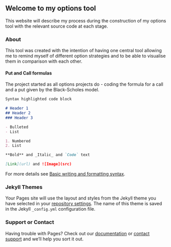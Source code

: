 ## Welcome to my options tool

This website will describe my process during the construction of my options tool with the relevant source code at each stage.

### About
This tool was created with the intention of having one central tool allowing me to remind myself of different option strategies and to be able to visualise them in comparison with each other. 

#### Put and Call formulas

The project started as all options projects do - coding the formula for a call and a put given by the Black-Scholes model.

```markdown
Syntax highlighted code block

# Header 1
## Header 2
### Header 3

- Bulleted
- List

1. Numbered
2. List

**Bold** and _Italic_ and `Code` text

[Link](url) and ![Image](src)
```

For more details see [Basic writing and formatting syntax](https://docs.github.com/en/github/writing-on-github/getting-started-with-writing-and-formatting-on-github/basic-writing-and-formatting-syntax).

### Jekyll Themes

Your Pages site will use the layout and styles from the Jekyll theme you have selected in your [repository settings](https://github.com/HaseebAsad/OptionsProject/settings/pages). The name of this theme is saved in the Jekyll `_config.yml` configuration file.

### Support or Contact

Having trouble with Pages? Check out our [documentation](https://docs.github.com/categories/github-pages-basics/) or [contact support](https://support.github.com/contact) and we’ll help you sort it out.
